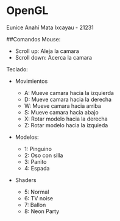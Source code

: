 # OpenGL

Eunice Anahí Mata Ixcayau - 21231

##Comandos
Mouse:
- Scroll up:    Aleja la camara
- Scroll down:  Acerca la camara

Teclado:

- Movimientos
  - A:  Mueve camara hacia la izquierda
  - D:  Mueve camara hacia la derecha
  - W:  Mueve camara hacia arriba
  - S:  Mueve camara hacia abajo
  - X:  Rotar modelo hacia la derecha
  - Z:  Rotar modelo hacia la izquieda

- Modelos:
  - 1:  Pinguino
  - 2:  Oso con silla
  - 3:  Panito
  - 4:  Espada

- Shaders
  - 5:  Normal
  - 6:  TV noise
  - 7:  Ballon
  - 8:  Neon Party
